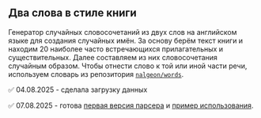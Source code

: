 
## Два слова в стиле книги   

Генератор случайных словосочетаний из двух слов на английском языке для создания 
случайных имён. За основу берём текст книги и находим 20 наиболее часто встречающихся 
прилагательных и существительных. Далее составляем из них словосочетания случайным образом. 
Чтобы отнести слово к той или иной части речи, используем словарь из репозитория 
[`nalgeon/words`](https://github.com/nalgeon/words/).  

✅ 04.08.2025 - сделала загрузку данных

✅ 07.08.2025 - готова [первая версия парсера](https://github.com/aksyuk/literary-naming/blob/main/main-parser.R) и [пример использования](https://github.com/aksyuk/literary-naming/blob/main/parser_with_example.md).   